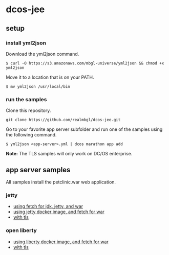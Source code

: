 # dcos-jee

## setup

### install yml2json

Download the yml2json command.
```
$ curl -O https://s3.amazonaws.com/mbgl-universe/yml2json && chmod +x yml2json
```

Move it to a location that is on your PATH.
```
$ mv yml2json /usr/local/bin
```

### run the samples

Clone this repository.
```
git clone https://github.com/realmbgl/dcos-jee.git
```

Go to your favorite app server subfolder and run one of the samples using the following command.
```
$ yml2json <app-server>.yml | dcos marathon app add
```

**Note:** The TLS samples will only work on DC/OS enterprise.


## app server samples

All samples install the petclinic.war web application.

### jetty

* [using fetch for jdk, jetty, and war](jetty/jetty-f.yml)
* [using jetty docker image, and fetch for war](jetty/jetty-if.yml)
* [with tls](jetty/jetty-if-tls.yml)


### open liberty

* [using liberty docker image, and fetch for war](liberty/liberty-if.yml)
* [with tls](liberty/liberty-if-tls.yml)
